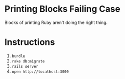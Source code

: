 # Printing Blocks Failing Case

Blocks of printing Ruby aren't doing the right thing.

# Instructions

1. `bundle`
1. `rake db:migrate`
1. `rails server`
1. `open http://localhost:3000`
